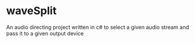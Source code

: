 # waveSplit
An audio directing project written in c# to select a given audio stream and pass it to a given output device
